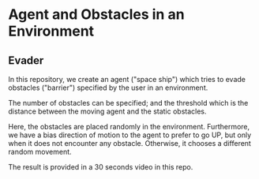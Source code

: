 # Agent and Obstacles in an Environment

## Evader

In this repository, we create an agent ("space ship") which tries to evade obstacles ("barrier") specified by the user in an environment.

The number of obstacles can be specified; and the threshold which is the distance between the moving agent and the static obstacles.

Here, the obstacles are placed randomly in the environment. Furthermore, we have a bias direction of motion to the agent to prefer to go UP, but only when it does not encounter any obstacle.
Otherwise, it chooses a different random movement.

The result is provided in a 30 seconds video in this repo.